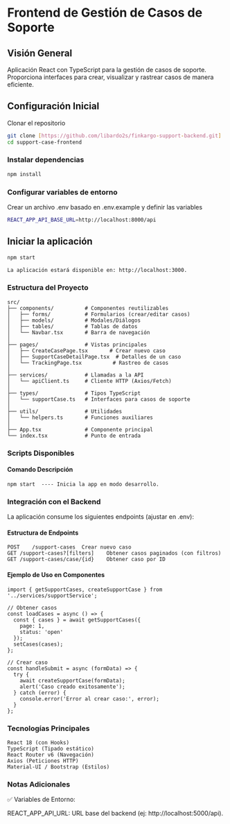 # Frontend de Gestión de Casos de Soporte

## Visión General
Aplicación React con TypeScript para la gestión de casos de soporte. Proporciona interfaces para crear, visualizar y rastrear casos de manera eficiente.

## Configuración Inicial
Clonar el repositorio

```bash
git clone [https://github.com/libardo2s/finkargo-support-backend.git]
cd support-case-frontend
```

### Instalar dependencias

```bash
npm install
```

### Configurar variables de entorno
Crear un archivo .env basado en .env.example y definir las variables 
```bash
REACT_APP_API_BASE_URL=http://localhost:8000/api
```


## Iniciar la aplicación

```bash
npm start

La aplicación estará disponible en: http://localhost:3000.
```

### Estructura del Proyecto
```plaintext
src/
├── components/          # Componentes reutilizables
│   ├── forms/           # Formularios (crear/editar casos)
│   ├── models/          # Modales/Diálogos
│   ├── tables/          # Tablas de datos
│   └── Navbar.tsx       # Barra de navegación
│
├── pages/               # Vistas principales
│   ├── CreateCasePage.tsx       # Crear nuevo caso
│   ├── SupportCaseDetailPage.tsx  # Detalles de un caso
│   └── TrackingPage.tsx          # Rastreo de casos
│
├── services/            # Llamadas a la API
│   └── apiClient.ts     # Cliente HTTP (Axios/Fetch)
│
├── types/               # Tipos TypeScript
│   └── supportCase.ts   # Interfaces para casos de soporte
│
├── utils/               # Utilidades
│   └── helpers.ts       # Funciones auxiliares
│
├── App.tsx              # Componente principal
└── index.tsx            # Punto de entrada
```
### Scripts Disponibles
#### Comando	Descripción
```
npm start  ---- Inicia la app en modo desarrollo.
```

### Integración con el Backend
La aplicación consume los siguientes endpoints (ajustar en .env):

#### Estructura de Endpoints
```
POST	/support-cases	Crear nuevo caso
GET	/support-cases?[filters]	Obtener casos paginados (con filtros)
GET	/support-cases/case/{id}	Obtener caso por ID
```
#### Ejemplo de Uso en Componentes
```
import { getSupportCases, createSupportCase } from '../services/supportService';

// Obtener casos
const loadCases = async () => {
  const { cases } = await getSupportCases({ 
    page: 1, 
    status: 'open' 
  });
  setCases(cases);
};

// Crear caso
const handleSubmit = async (formData) => {
  try {
    await createSupportCase(formData);
    alert('Caso creado exitosamente');
  } catch (error) {
    console.error('Error al crear caso:', error);
  }
};
``` 

### Tecnologías Principales
```
React 18 (con Hooks)
TypeScript (Tipado estático)
React Router v6 (Navegación)
Axios (Peticiones HTTP)
Material-UI / Bootstrap (Estilos)
```


### Notas Adicionales
✅ Variables de Entorno:

REACT_APP_API_URL: URL base del backend (ej: http://localhost:5000/api).
